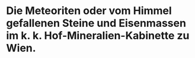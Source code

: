# Die Meteoriten oder vom Himmel gefallenen Steine und Eisenmassen im k. k. Hof-Mineralien-Kabinette zu Wien.


